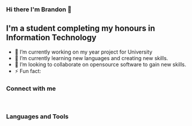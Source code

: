 ### Hi there I'm Brandon 👋


## I'm a student completing my honours in Information Technology
- 🔭 I’m currently working on my year project for University 
- 🌱 I’m currently learning new languages and creating new skills.
- 👯 I’m looking to collaborate on opensource software to gain new skills.
- ⚡ Fun fact: 

### Connect with me


<br/>

### Languages and Tools

